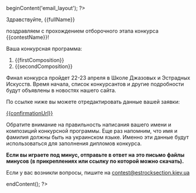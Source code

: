 <?php $this->beginContent('email_layout'); ?>

Здравствуйте, {{fullName}}

поздравляем с прохождением отборочного этапа конкурса {{contestName}}!

Ваша конкурсная программа:

1. {{firstComposition}}
2. {{secondComposition}}

Финал конкурса пройдет 22-23 апреля в Школе Джазовых и Эстрадных Искусств. Время начала, список конкурсантов и другие подробности будут объявлены в новостях нашего сайта.

По ссылке ниже вы можете отредактировать данные вашей заявки:

[{{confirmationUrl}}]({{confirmationUrl}})

Обратите внимание на правильность написания вашего имени и композиций конкурсной программы. Еще раз напомним, что имя и фамилия должны быть на украинском языке. Именно эти данные будут использоваться для заполнения дипломов конкурса.

**Если вы играете под минус, отправьте в ответ на это письмо файлы минусов (в прикреплениях или ссылку по которой можно скачать).**

Если у вас возникли вопросы, пишите на [contest@estrocksection.kiev.ua](mailto:contest@estrocksection.kiev.ua)

<?php $this->endContent(); ?>
